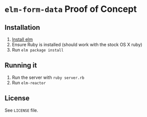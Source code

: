 # `elm-form-data` Proof of Concept

## Installation

1. [Install elm](https://guide.elm-lang.org/install.html)
1. Ensure Ruby is installed (should work with the stock OS X ruby)
1. Run `elm package install`

## Running it

1. Run the server with `ruby server.rb`
1. Run `elm-reactor`

## License

See `LICENSE` file.
